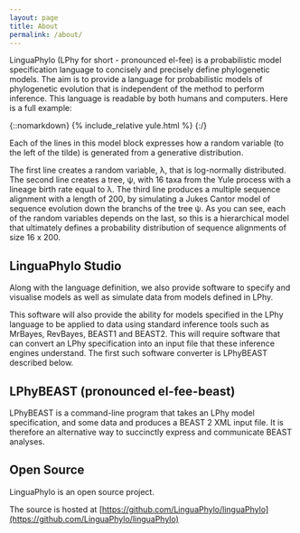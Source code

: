 ```yaml
---
layout: page
title: About
permalink: /about/
---
```


LinguaPhylo (LPhy for short - pronounced el-fee) is a probabilistic model specification language to concisely and precisely define phylogenetic models. 
The aim is to provide a language for probabilistic models of phylogenetic evolution that is independent of the method to perform inference. 
This language is readable by both humans and computers. Here is a full example:

{::nomarkdown}
{% include_relative yule.html %}
{:/}

Each of the lines in this  model block expresses how a random variable (to the left of the tilde) is generated from a generative distribution.

The first line creates a random variable, λ, that is log-normally distributed. 
The second line creates a tree, ψ, with 16 taxa from the Yule process with a lineage birth rate equal to λ. 
The third line produces a multiple sequence alignment with a length of 200, by simulating a Jukes Cantor model of sequence evolution down the branchs of the tree ψ. 
As you can see, each of the random variables depends on the last, so this is a hierarchical model that ultimately defines a probability distribution of sequence alignments of size 16 x 200.

## LinguaPhylo Studio

Along with the language definition, we also provide software to specify and visualise models as well as simulate data from models defined in LPhy. 

This software will also provide the ability for models specified in the LPhy language to be applied to data using standard inference tools such as MrBayes, RevBayes, BEAST1 and BEAST2. 
This will require software that can convert an LPhy specification into an input file that these inference engines understand. 
The first such software converter is LPhyBEAST described below.

## LPhyBEAST (pronounced el-fee-beast)

LPhyBEAST is a command-line program that takes an LPhy model specification, and some data and produces a BEAST 2 XML input file.
It is therefore an alternative way to succinctly express and communicate BEAST analyses.

## Open Source

LinguaPhylo is an open source project. 

The source is hosted at [https://github.com/LinguaPhylo/linguaPhylo](https://github.com/LinguaPhylo/linguaPhylo)

